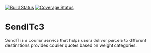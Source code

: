 [![Build Status](https://travis-ci.com/queenfiona/SendITc3.svg?branch=develop)](https://travis-ci.com/queenfiona/SendITc3)
[![Coverage Status](https://coveralls.io/repos/github/queenfiona/SendITc3/badge.svg?branch=develop)](https://coveralls.io/github/queenfiona/SendITc3?branch=develop)
# SendITc3
 SendIT is a courier service that helps users deliver parcels to different destinations provides courier quotes based on weight categories.
